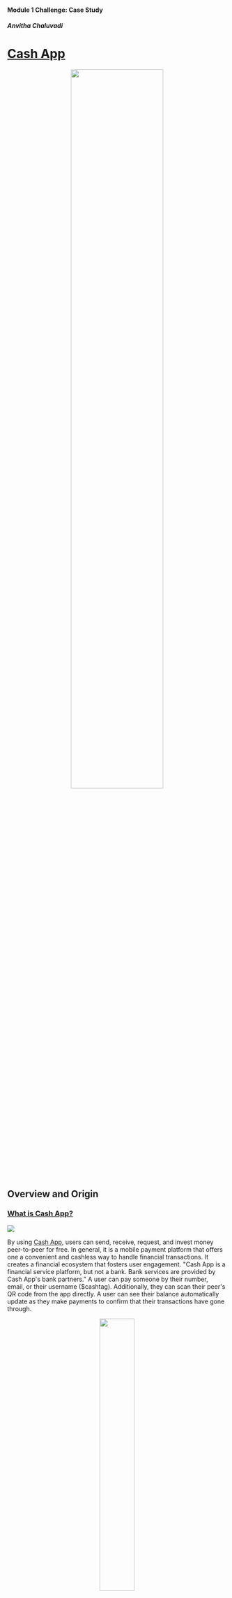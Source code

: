 #### Module 1 Challenge: Case Study
##### Anvitha Chaluvadi


# **[Cash App](https://cash.app/)** 



<p align="center">
 <img src ="https://hiswillrecords.com/wp-content/uploads/2022/03/CashApp-NuDILIGENCE.gif" width =65% height 30%=/>
 </p>

## Overview and Origin
### **<ins>What is Cash App?</ins>**
![](https://images.squarespace-cdn.com/content/v1/54107bc9e4b0f7682188312b/1517689855505-1PQU75BQNTUJUSJT4MOO/AD_v4.gif?format=1500w)

 
By using [Cash App](https://cash.app/), users can send, receive, request, and invest money peer-to-peer for free. In general, it is a mobile payment platform that offers one a convenient and cashless way to handle financial transactions. It creates a financial ecosystem that fosters user engagement. "Cash App is a financial service platform, but not a bank. Bank services are provided by Cash App's bank partners." A user can pay someone by their number, email, or their username ($cashtag). Additionally, they can scan their peer's QR code from the app directly. A user can see their balance automatically update as they make payments to confirm that their transactions have gone through.


<p align="center">
<img src ="https://images.squarespace-cdn.com/content/v1/62f4893a27abcd6016069aca/1660267673265-5E60M9BOLKWESXMELVHR/image-asset.gif" width =40% height 30%=/>
</p>


Not only is Cash App used for personal transactions, but you can also use it to send and receive stocks and bitcoin. One can purchase stocks using one's funds in their Cash App balance. If there are insufficient funds in their Cash App balance, the remaining balance would be debited from their linked debit card. Additionally, stocks can be scheduled any time of the day (24/7), but would be completed during market hours. You can set up automatic purchases of stock every day, every week, or 2 times a week.


<p align="center">
<img src ="https://images.squarespace-cdn.com/content/v1/62f4893a27abcd6016069aca/1660267706766-ZEFONB2M1XM0KZBECLTQ/image-asset.gif" width =60% height 30%=/>
</p>


Rather than dealing with the time-consuming nature and expensive fee of a bank. Cash App makes it easier for one to manage their money. The platform is easy to use and provides a user-friendly interface. It allows them to access their investments quickly and efficiently on the go. Also, it provides its users with a secure digital wallet to store their money.

Given its wide range of features and capabilities, Cash App is an ideal tool for managing one's finances.


### **<ins>When was the company incorporated?</ins>**
 The company was incorporated on October 15, 2013. It was formerly known as Square Cash before it became Cash App. 


### **<ins>Who are the founders of the company?</ins>**


Cash App is operated and developed by [Block Inc](https://block.xyz/). formerly known as Square Inc. It was officially renamed in December 2021. It is based in San Francisco, California and it is "a leader in the financial technology industry." Block Inc. and Cash App founders are Jack Dorsey and Jim McKelvey. Dorsey founded Block Inc. and McKelvey serves as the Chief Technology Officer at Block Inc. and Cash App. 
<p align="center">
<img src ="https://s29.q4cdn.com/628966176/files/design/nav_gif.gif" width =50% height 30%=/>
</p>


* Jack Dorsey
   * Dorsey is the CEO of Block Inc. Although, at the time, Dorsey owned Twitter, Cash App was not affiliated with it.
   * As an entrepreneur, Dorsey started his first company, Block Inc, it was a mobile-payments company that provided credit-card transaction devices and software. By 2012, it had over two million users.


* Jim McKelvey
   * McKelvey co-founded Block Inc. with Dorsey after he had trouble selling a $2,000 art piece from his studio. He also co-founded Twitter alongside Dorsey. He owns 5% of Block and has a net income of $270 million from selling Block shares.
   * As an entrepreneur, he has at least 7 companies that range from a CD cabinet maker to a glass blowing studio.


Notable Staff:
* Keith Rabois:
Former COO/VP Engagement & Strategy Cash App


* Tom Kakuei:
Former VP Engineering & Engagement, now EVP Strategic Initiatives for Cash App



### **<ins>How did the idea for the company (or project) come about?</ins>**

 The idea was created in 2013 during a company hackathon. It was developed with a purpose to make electronic payments between peers simple for things like splitting a bill at a restaurant or separating/sharing costs for an Airbnb rental.

The concept of cost splitting was not new given the presence of Venmo as well as Google’s P2P payments functionality. Square’s product was not that sophisticated when it was initially introduced. 

### **<ins>How is the company funded? How much funding have they received?</ins>**


Their income is derived from users withdrawing funds from the app to their linked bank accounts. Furthermore, Cash App primarily generates revenue by charging fees for transactions specific to businesses and individuals, such as subscription services and selling Bitcoin to customers. So, in general, they are funded by their own income.

They offer 2 types of deposits to their users, which includes standard and instant. 


* Standard Deposit:
  * Free and can arrive 1-3 business says to their bank account.


* Instant Deposit:
  * 0.5%-1.75% fee (with a minimum fee of $0.25) and is instant to their debit card. Sending from a credit card would be subject to a 3% fee.


An additional revenue source is through its subscription services, such as Cash Cards. A Cash Card is a physical or digital debit card that allows users to make purchases directly linked to their Cash App balance instead of their bank balance. It is also customizable. Cardholders have the option to add the card to their Apple Wallet. According to Block's shareholder letter, "Cash App Card reached 22 million monthly actives as of September, with approximately 30% of those transacting on any given day."

<p align="center">
<img src ="https://images.squarespace-cdn.com/content/v1/54ceaa47e4b0b90ad0d67952/1114c834-5949-4b01-9bb1-a4b38c7dc692/2022Q1_B_Cash_Card_Animation_Line_Phase1_Customization_Light_MakeYourDebitCardYours_9x16.gif" width =40% height 30%=/>
</p>


Cash App's largest revenue generator is its Bitcoin segment. Not only is there a 1% to 4% in what Bitcoin exchanges and individuals pay for Bitcoin, but there is a service fee that is charged for selling Bitcoin to its customers. Cash App is able to generate additional revenue on the exchange it facilitates by factoring these differences into the price it offers its users.


Additionally, they received external funding from various investors, such as Blockchain R&I.


Overall, these funding sources further expanded their growth and success of Cash App.

## Business Activities

### **<ins>What specific financial problem is the company or project trying to solve?</ins>**

Cash App aims to solve various problems from both individuals and businesses. It simplifies multiple financial processes, in order to make it a convenient option for sending and receiving payments.

Cash App eliminated fees and created a fee-free environment than what a traditional bank institution would, which then attracted more users who were looking to save on banking and payment fees.

It eliminated the need to carry physical cash because you could send and receive cash instantly. Also, it reduces the risk of losing cash and having your cash stolen.
 

### **<ins>Who is the company's intended customer?  Is there any information about the market size of this set of customers?</ins>**
 
 Cash App initially developed its services tailoring it to the teen demographic. However, today, minors and adults use the app. If a minor obtains permission from their parent(s), they gain expanded access and use features like direct deposit, bitcoin, and stocks. 
 
 Cash App is also more likely to be used by low-income consumers in the U.S. According to data from Pew Research Center, which was released in September of 2022, lower-income consumers comprised twice the share than of upper-income consumers using Cash App in the U.S., specifically by 36% to 18%. 

 Additionally, Pew Research Center discovered the usage of users by age group.

* More Likely to use Cash App
 
    * 40% - 18 to 19 year olds
    * 30% - 49 years olds

* Less Likely to use Cash App

    * 19% - 50 to 64 year olds
    * 9% - 65+ years olds 

Cash App is available both in the U.S. and the U.K. When a user sends money between the U.K or the U.S., "Cash App will convert the payment from the origin currency to the destination currency based on the mid-market exchange rate at the time the payment is created." 

Small businesses and entrepreneurs are another target population that utilize Cash App. They are able to connect with customers by sharing their Cash App QR code, $cashtag (username), email, or phone number associated with their account. Businesses can be paid instantly through Cash App. A business account, Cash for Business, can be created for free and would not need any hardware to process business payments. However, there is a fee for business transactions. Accounts do not pay fees for instant deposits to a business's checking account.

### **<ins>What solution does this company offer that their competitors do not or cannot offer? (What is the unfair advantage they utilize?)</ins>**


Cash App beats its competitors by encouraging user loyalty and retention through its unique services. It also has a benefit by fostering relationships with its partner retailers, which provide users with exclusive deals and promotions. Overall, its reputation and user trust gives it a competitive edge over other competitors. 

Also, recently, they developed a feature where you can upload you paycheck and get paid up to 2 days earlier. It is FDIC protected, which means the federal government promises and ensures of it being protected.   


### **<ins>Which technologies are they currently using, and how are they implementing them? (This may take a little bit of sleuthing–– you may want to search the company’s engineering blog or use sites like StackShare to find this information.)</ins>**

Cash App leverages several cutting-edge technologies to provide seamless and a secure user experience.

It utilizes state-of-the-art secure encryption algorithms to protect user data and their financial transactions. Cash App is a PCI Data Security (PCI-DSS) Level 1 compliant, which is the highest level of compliance and payment standards merchants can comply with to securely store, transmit, and process credit card information. If users were to use public or private Wi-Fi or data (3G, 4G, etc.), then their data and sensitive information would be protected from unauthorized entities, as that information would be encrypted and sent securely to Cash App’s servers. As added protection, Cash App offers two-factor authentication.  

Not only does Cash App use encryption. It also utilizes cloud computing technology, like Google Cloud, and artificial intelligence (AI) research firm Dessa to strengthen "Cash App's existing solutions and drive innovation mechanisms to improve customer experience and increase accessibility to bank services." Machine learning (ML) technology can help with the enhancement of products in areas of customer engagement, risk management, and more. By acquiring Dessa, they not only further their machine learning abilities, but improve their products and pass on benefits to customers around the world. They can support the Dessa team and other Square product teams by continuing to hire top ML and AI talent. They also "opted to use Google Cloud AI and machine learning (ML) solutions and NVIDIA's graphic processing units (GPUs) to handle the immense compute demands of its applied AI efforts." Essentially, they would be able to handle the large volume of transactions and user requests, ensuring a smooth and uninterrupted user experience. In turn, Block Inc.’s data scientist would be able to conduct data-heavy, processing-intensive initiatives. 

Another technology that Cash App uses is near-field communication (NFC). NFC enables users to make contactless payments by simply tapping their smartphones or their Cash Cards against payment terminals/readers, offering a convenient method for in-person transactions.


<p align="center">
<img src ="https://images.squarespace-cdn.com/content/v1/54107bc9e4b0f7682188312b/1517598109280-XR9J84QSL555UZRK3FZW/apple_pay2.gif?format=1500w" width =40% height 30%=/>
</p>


Cash App utilizes and leverages these technologies to provide a seamless payment experience for its users.


## Landscape

### **<ins> What domain of the financial industry is the company in?</ins>**

Cash App is in the mobile payment services domain in the financial industry. It allows users to send, receive, and store money electronically using their smartphones. Cash App has gained popularity amongst individuals, businesses, and freelancers because of its user-friendly interface and seamless functionality. These groups consider the app as a convenient and efficient way to handle financial transactions. Cash App has become a significant player in the mobile payment services sector of the financial industry. The fact that it provides a platform for peer-to-peer money transfers, Cash App has revolutionized one’s ability to manage one’s finances.

### **<ins> What have been the major trends and innovations of this domain over the last 5–10 years?</ins>**

* Cash App Boost
	*When users utilize their Cash Card they can save money by selecting a specific “Boost” that will give them a discount from a particular vendor. 
* Cash App investing and selling cryptocurrency
	* Users can invest in stocks and can buy /sell digital currency, like Bitcoin.
* Square Loyalty Reward 
	*Customers have the opportunity to sign up for this loyalty program that gives them a simple way to access various Cash App features, like Cash Card, Boost, etc. 
* Possesses services that are similar to a traditional bank, more convenient to set up than physically going to a bank. 


### **<ins>What are the other major companies in this domain?</ins>**
    
 <p align="center">
 <img src ="https://cdn.dribbble.com/users/954572/screenshots/19914708/paypal-gif.gif" width =40% height 10%=/>
 </p>

 * [PayPal](https://www.paypal.com/) 
   * PayPal is an online payment platform that allows users to send and receive money around the world. PayPal facilitates the ability to make purchases online with participating stores when you link to your bank account through a credit or debit card. PayPal also possesses the role of middleman between your bank and merchants to keep your payment information secure. Additionally, you can use PayPal to securely send money to friends and family, and receive money from others. 

 <p align="center">
 <img src ="https://images.squarespace-cdn.com/content/v1/5afb255af7939254dd798bfd/1551923433422-R90BGJXE14358ITA4DRM/trip.gif" width =40% height 10%=/>
 </p>
 
 * [Venmo](https://venmo.com/) 
   * Venmo is a mobile app that makes peer-to-peer money transfers simple and inexpensive or free. Venmo is mobile-only, preventing users from sending or receiving payments on a website or computer; Users can also use the app for such purposes. Venmo’s goal is to help those who need assistance with splitting checks and other similar situations. You can also use it to request money from people.  

 <p align="center">
 <img src ="https://mybank.com/wp-content/uploads/Intro_Zelle_GIF_NightOut_Q221.gif" width =40% height 10%=/>
 </p>
 
 * [Zelle](https://www.zellepay.com/)
   * Zelle is a peer-to-peer payment service, allowing users to digitally send money to each other. Over 1,000 banks and credit unions are partnered with Zelle. This service is also automatically included with the institution’s app. Zelle works by linking your checking or savings account and transferring money to another U.S. bank account. Neither payer nor payee need to be in the same financial institution as long as it has Zelle. Users can send money from the institution’s app or the Zelle app; that money is automatically deposited within minutes into the recipient’s bank account that they linked to their Zelle account; there are no fees. However, it does not work with business debit cards, credit cards, international accounts, and gift cards. Some banks may allow you to set up a Zelle business account, but the bank might charge a small fee using Zelle; also, consumers need to have Zelle in order to make payments.  

<p align="center">
 <img src ="https://cdn.dribbble.com/users/541128/screenshots/3349890/applepay_dribbble.gif" width =40% height 10%=/>
 </p>

 * [Apple Pay](https://www.apple.com/apple-pay/)
   * Apple Pay provides a secure and an efficient way to make payments on any Apple device. Apple pay can also be used in iMessages for a business or extension. Users can quickly and securely provide payment, shipping, and contact information to check out. It is faster than other payment methods and checkout can be done by a single touch. Customers can complete their purchase from simply clicking the "Buy with Apple Pay'' button.
        

<p align="center">
 <img src ="https://mir-s3-cdn-cf.behance.net/project_modules/max_316/d3dfcc105578543.606330d2c89de.gif" width =40% height 10%=/>
 </p>

 * [Google Pay](https://pay.google.com/about/)
   * Google Pay is a mobile wallet and is most accessible for Android. You can use Google Pay to pay for items when you check out online, making purchases in-store, paying in-app purchases, or sending and receiving payments from others. When someone pays a user or receives cash-back rewards, the user's money is stored in their account balance, which can then be transferred into their bank account. You can also send and request money using the mobile app. Also, you can use it to split a bill. In order to pay someone, you have to add money into your Google Pay Account. 
       


## Results

### **<ins> What has been the business impact of this company so far? </ins>**

They have raised a gross profit of $1.9 billion year over year, "which saw profits rise 27% and 15%, respectively, from a year earlier." Moreover, they earned $3.58 billion in revenue and $948 million in gross profit. 

<p align="center">
<img src = images/ResultQ1_1.png width =90% height 30%=/>
</p>
<p align="center">
<img src = images/ResultQ1_2.png width =90% height 30%=/>
</p>

Cash App Pay has experienced tremendous growth and positive unit economics in the third quarter. This is seen with its increase in Cash App Pay monthly actives; as of September 2023, about 2 million actives occurred since June. Recent partnerships with DoorDash, Ayden, Stripe, and other large Afterpay merchants have contributed to Cash App Pay’s growth. That growth allows for the widening distribution of Cash App Pay, giving access to reach customers beyond those whom it currently serves and increasing utility around stored funds.

<p align="center">
<img src = images/ResultQ1_3.png width =80% height 30%=/>
</p>


### **<ins> What are some of the core metrics that companies in this domain use to measure success? How is your company performing, based on these metrics?</ins>**

* Financial measures and key metrics they utilize: 
   * Gross Payment Value (GPV)
   * Adjusted EBITDA
   * Adjusted Net Income (Loss)
   * Diluted Adjusted Net Income (Loss) Per Share (Adjusted EPS)
   * Adjusted Operating Income (Loss)
   * Adjusted Operating Income (Loss) margin
   * constant currency
   * Adjusted Free Cash Flow
   * "non-GAAP operating expenses as well as other measures defined in this letter such as measures excluding bitcoin revenue, measures excluding gross profit contributions from our BNPL platform, and measures excluding PPP loan forgiveness gross profit."

They value these metrics because they believe they are useful to compare their business to that of their competitors. They have been performing well when using these metrics. 



## Recommendations

As a peer-to-peer mobile app that does money transfers will have a digital wallet. Consumers deposit money in those wallets. Money gets transferred from those wallets to recipients within the nation and abroad. An application programming interface is used between two computer programs to communicate with each other. This enables the transfer of funds. It also uses safety features, like encryption, uses authentication, authorization, and online ID checks. International transfers could be done by adding an integrated currency exchange feature. Cash App should work on international transfers, such as PayPal to increase their client base and profits. This could be done by adding an integrated currency exchange feature. 


## Resources

[Wikipedia - Cash App](https://en.wikipedia.org/wiki/Cash_App)

[Forbes - What Is Cash App and How Does It Work?](https://www.forbes.com/advisor/money-transfer/what-is-cash-app/)

[BITKAN - Who Are the Founder of Cash App? What Does Cash App Look Like?](https://bitkan.com/learn/who-are-the-founders-of-cash-app-what-does-cash-app-look-like-11714)
 

[TIMES - What Is Cash App and How Does It Work?](https://time.com/personal-finance/article/what-is-cash-app/#:~:text=It%20was%20launched%20in%202013,fees%20that%20usually%20accompany%20banking.) 

[Fintech Takes - Cash App Is Culture](https://newsletter.fintechtakes.com/p/cash-app )

[Cash App - Cash Out Speed Options](https://cash.app/help/us/en-us/3073-cash-out-speed-options#:~:text=Cash%20App%20offers%20standard%20deposits,instantly%20to%20your%20debit%20card.)

[BBN Bloomberg - Block Soars on Boosted Adjusted Profit Outlook as Cash App Grows](https://www.bnnbloomberg.ca/block-soars-on-boosted-adjusted-profit-outlook-as-cash-app-grows-1.1993336)


 [Investopedia - How Cash App Makes Money](https://www.investopedia.com/articles/company-insights/090916/how-square-cash-works-and-makes-money-sq.asp#:~:text=as%20an%20example.-,Cash%20App's%20Financials,and%20selling%20Bitcoin%20to%20customers.) 

 [Tracxn - Cash App Company Profile](https://tracxn.com/d/companies/cash-app/__8YK1ffUaoSlOaN5UES7-QIP04BHuOnYPAUPF3XBzOt0)

[Payment Dive - Cash App Pursues Older, Affluent Customers](https://www.paymentsdive.com/news/cash-app-older-affluent-customers-block-jack-dorsey-square-clover-toast-payments/651114/#:~:text=By%20age%20group%2C%20nearly%2040,who%20used%20it%2C%20Pew%20discovered.) 

[Oberlo - How Many People Use Cash App](https://www.oberlo.com/statistics/how-many-people-use-cash-app) 

[FourWeekMBA - How Does Cash App Make Money](https://fourweekmba.com/how-does-cash-app-make-money/#:~:text=Competitive%20Advantage&text=%E2%80%93%20Positions%20Cash%20App%20as%20a,provide%20exclusive%20deals%20and%20promotions.) 

[Google Cloud - Cash App Uses Google Cloud to Power Mobile Payments Innovation and Research](https://cloud.google.com/blog/products/ai-machine-learning/cash-app-uses-google-cloud-ai-nivida-gpus-to-power-mobile-payments) 

[Square - Welcoming the Dessa Team to Square](https://squareup.com/us/en/press/dessa-joins-square) 

[Cash App - Cash App Security](https://cash.app/help/us/en-us/5144-cash-app-security#:~:text=Cash%20App%20is%20PCI%20Data,as%203G%2C%204G%20and%20EDGE.) 

[All About COOKIES - How To Protect Yourself Against Cash App Scams](https://allaboutcookies.org/cash-app-scams#:~:text=Cash%20App%20uses%20encryption%20and,app%20offers%20two%2Dfactor%20authentication.) 

[Rates - Cash App Boost: The Ultimate Guide](https://rates.fm/payment-systems/cash-app-boost-the-ultimate-guide/#:~:text=Basically%2C%20Cash%20App%20Boost%20helps,10%25%20off%20DoorDash%20orders)

[Cash App - Square Loyalty Rewards](https://cash.app/help/US/EN-US/6527-sqaure-loyalty-rewards)

[Bankrate - What Is PayPal? A Complete Guide](https://www.bankrate.com/finance/credit-cards/guide-to-using-paypal/)

[Bankrate - Guide to Using Venmo](https://www.bankrate.com/finance/credit-cards/how-to-use-venmo/) 

[Bankrate - How to Use Zelle: A Beginner’s Guide to Digital Payments](https://www.bankrate.com/banking/checking/how-to-use-zelle-beginners-guide-to-digital-payments/) 

[Apple Developer - Apple Pay](https://developer.apple.com/apple-pay/) 

[Intuit Credit Karma - What Is Google Pay and How Does It Work?](https://www.creditkarma.com/money/i/what-is-google-pay) 


[Block Q3 2023 Shareholder Letter](https://s29.q4cdn.com/628966176/files/doc_financials/2023/q3/Block_3Q23_Shareholder-Letter.pdf) 


[Intellect - How to Create a Money Transfer App – Step-By-Step Guide](https://www.intellectsoft.net/blog/how-to-create-a-money-transfer-app-step-by-step-guide/)



